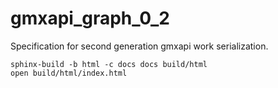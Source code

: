 # gmxapi_graph_0_2
Specification for second generation gmxapi work serialization.

    sphinx-build -b html -c docs docs build/html
    open build/html/index.html